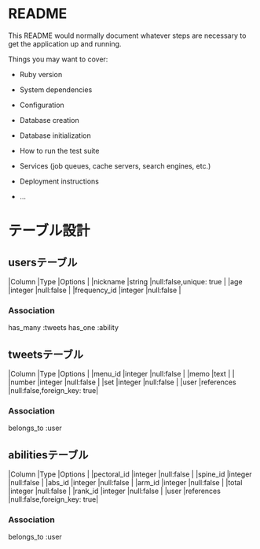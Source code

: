 # README

This README would normally document whatever steps are necessary to get the
application up and running.

Things you may want to cover:

* Ruby version

* System dependencies

* Configuration

* Database creation

* Database initialization

* How to run the test suite

* Services (job queues, cache servers, search engines, etc.)

* Deployment instructions

* ...

# テーブル設計

## usersテーブル

|Column       |Type    |Options                 |
|nickname     |string  |null:false,unique: true |
|age          |integer |null:false              |
|frequency_id |integer |null:false              |

### Association
has_many :tweets
has_one :ability


## tweetsテーブル

|Column  |Type       |Options                     |
|menu_id |integer    |null:false                  |
|memo    |text       |                            |
|number  |integer    |null:false                  |
|set     |integer    |null:false                  |
|user    |references |null:false,foreign_key: true|

### Association
belongs_to :user


## abilitiesテーブル

|Column      |Type       |Options                     |
|pectoral_id |integer    |null:false                  |
|spine_id    |integer    |null:false                  |
|abs_id      |integer    |null:false                  |
|arm_id      |integer    |null:false                  |
|total       |integer    |null:false                  |
|rank_id     |integer    |null:false                  |
|user        |references |null:false,foreign_key: true|

### Association
belongs_to :user